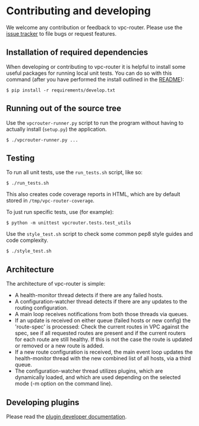 # Contributing and developing

We welcome any contribution or feedback to vpc-router. Please use the [issue
tracker](https://github.com/romana/vpc-router/issues) to file bugs or request
features.


## Installation of required dependencies

When developing or contributing to vpc-router it is helpful to install some
useful packages for running local unit tests. You can do so with this command
(after you have performed the install outlined in the [README](README.md)):

    $ pip install -r requirements/develop.txt


## Running out of the source tree

Use the `vpcrouter-runner.py` script to run the program without having to
actually install (`setup.py`) the application.

    $ ./vpcrouter-runner.py ...


## Testing

To run all unit tests, use the `run_tests.sh` script, like so:

    $ ./run_tests.sh


This also creates code coverage reports in HTML, which are by default stored in
`/tmp/vpc-router-coverage`.


To just run specific tests, use (for example):

    $ python -m unittest vpcrouter.tests.test_utils


Use the `style_test.sh` script to check some common pep8 style guides and
code complexity.

    $ ./style_test.sh


## Architecture

The architecture of vpc-router is simple:

* A health-monitor thread detects if there are any failed hosts.
* A configuration-watcher thread detects if there are any updates to the
  routing configuration.
* A main loop receives notifications from both those threads via queues.
* If an update is received on either queue (failed hosts or new config) the
  'route-spec' is processed: Check the current routes in VPC against the spec,
  see if all requested routes are present and if the current routers for each
  route are still healthy. If this is not the case the route is updated or
  removed or a new route is added.
* If a new route configuration is received, the main event loop updates the
  health-monitor thread with the new combined list of all hosts, via a third
  queue.
* The configuration-watcher thread utilizes plugins, which are dynamically
  loaded, and which are used depending on the selected mode (-m option on the
  command line).


## Developing plugins

Please read the [plugin developer documentation](PLUGINS.md).

